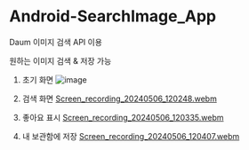 # Android-SearchImage_App

Daum 이미지 검색 API 이용

원하는 이미지 검색 & 저장 가능

1. 초기 화면 ![image](https://github.com/cococo35/Android-SearchImage-App/assets/161271441/ef3212c2-45d0-4b11-ab8f-59716b17ec10)

2. 검색 화면 [Screen_recording_20240506_120248.webm](https://github.com/cococo35/Android-SearchImage-App/assets/161271441/4cd87009-fc32-4d39-8b4a-11c66a6bb7ef)

3. 좋아요 표시 [Screen_recording_20240506_120335.webm](https://github.com/cococo35/Android-SearchImage-App/assets/161271441/c468f856-5aeb-46a8-810b-a6e2ba0bc47a)

4. 내 보관함에 저장 [Screen_recording_20240506_120407.webm](https://github.com/cococo35/Android-SearchImage-App/assets/161271441/4c1bfff8-fe4b-4b4f-a6ac-41e235ff5bdc)


